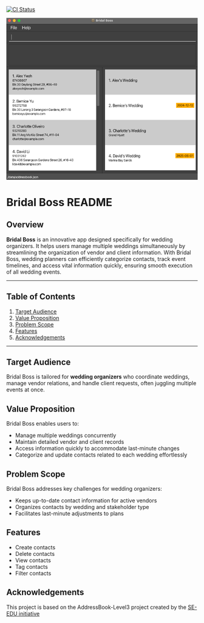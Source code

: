[![CI Status](https://github.com/se-edu/addressbook-level3/workflows/Java%20CI/badge.svg)](https://github.com/se-edu/addressbook-level3/actions)

![Ui](docs/images/Ui.png)

# Bridal Boss README

## Overview

**Bridal Boss** is an innovative app designed specifically for wedding organizers. It helps users manage multiple weddings simultaneously by streamlining the organization of vendor and client information. With Bridal Boss, wedding planners can efficiently categorize contacts, track event timelines, and access vital information quickly, ensuring smooth execution of all wedding events.

---

## Table of Contents

1. [Target Audience](#target-audience)
2. [Value Proposition](#value-proposition)
3. [Problem Scope](#problem-scope)
4. [Features](#features)
5. [Acknowledgements](#acknowledgements)

---

## Target Audience

Bridal Boss is tailored for **wedding organizers** who coordinate weddings, manage vendor relations, and handle client requests, often juggling multiple events at once.

## Value Proposition

Bridal Boss enables users to:

- Manage multiple weddings concurrently
- Maintain detailed vendor and client records
- Access information quickly to accommodate last-minute changes
- Categorize and update contacts related to each wedding effortlessly

## Problem Scope

Bridal Boss addresses key challenges for wedding organizers:

- Keeps up-to-date contact information for active vendors
- Organizes contacts by wedding and stakeholder type
- Facilitates last-minute adjustments to plans

## Features

- Create contacts
- Delete contacts
- View contacts
- Tag contacts
- Filter contacts

## Acknowledgements
This project is based on the AddressBook-Level3 project created by the [SE-EDU initiative](https://se-education.org)
